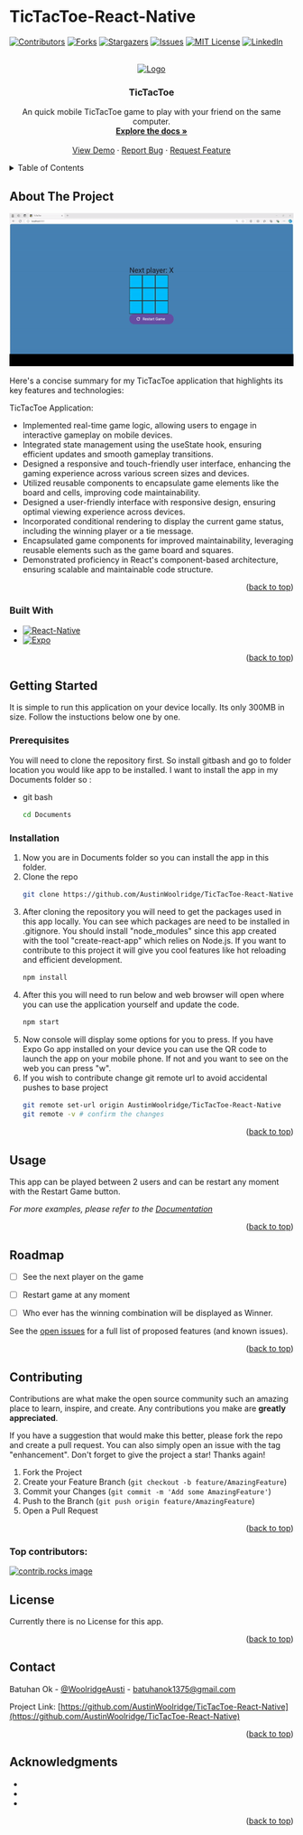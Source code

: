 # TicTacToe-React-Native

<a id="readme-top"></a>

<!-- PROJECT SHIELDS -->

[![Contributors][contributors-shield]][contributors-url]
[![Forks][forks-shield]][forks-url]
[![Stargazers][stars-shield]][stars-url]
[![Issues][issues-shield]][issues-url]
[![MIT License][license-shield]][license-url]
[![LinkedIn][linkedin-shield]][linkedin-url]



<!-- PROJECT LOGO -->
<br />
<div align="center">
  <a href="https://github.com/AustinWoolridge/TicTacToe-React-Native">
    <img src="/public/TicTacToe-React-Native-icon.jpeg" alt="Logo" width="80" height="80">
  </a>

<h3 align="center">TicTacToe</h3>

  <p align="center">
    An quick mobile TicTacToe game to play with your friend on the same computer.
    <br />
    <a href="https://github.com/AustinWoolridge/TicTacToe-React-Native"><strong>Explore the docs »</strong></a>
    <br />
    <br />
    <a href="https://github.com/AustinWoolridge/TicTacToe-React-Native">View Demo</a>
    ·
    <a href="https://github.com/AustinWoolridge/TicTacToe-React-Native/issues/new?labels=bug&template=bug-report---.md">Report Bug</a>
    ·
    <a href="https://github.com/AustinWoolridge/TicTacToe-React-Native/issues/new?labels=enhancement&template=feature-request---.md">Request Feature</a>
  </p>
</div>



<!-- TABLE OF CONTENTS -->
<details>
  <summary>Table of Contents</summary>
  <ol>
    <li>
      <a href="#about-the-project">About The Project</a>
      <ul>
        <li><a href="#built-with">Built With</a></li>
      </ul>
    </li>
    <li>
      <a href="#getting-started">Getting Started</a>
      <ul>
        <li><a href="#prerequisites">Prerequisites</a></li>
        <li><a href="#installation">Installation</a></li>
      </ul>
    </li>
    <li><a href="#usage">Usage</a></li>
    <li><a href="#roadmap">Roadmap</a></li>
    <li><a href="#contributing">Contributing</a></li>
    <li><a href="#license">License</a></li>
    <li><a href="#contact">Contact</a></li>
    <li><a href="#acknowledgments">Acknowledgments</a></li>
  </ol>
</details>



<!-- ABOUT THE PROJECT -->
## About The Project

<img src="/public/TicTacToe-React-Native-gif.gif" alt="TicTacToe-React-Native-gif">

Here's a concise summary for my TicTacToe application that highlights its key features and technologies:

TicTacToe Application:

- Implemented real-time game logic, allowing users to engage in interactive gameplay on mobile devices.
- Integrated state management using the useState hook, ensuring efficient updates and smooth gameplay transitions.
- Designed a responsive and touch-friendly user interface, enhancing the gaming experience across various screen sizes and devices.
- Utilized reusable components to encapsulate game elements like the board and cells, improving code maintainability.
- Designed a user-friendly interface with responsive design, ensuring optimal viewing experience across devices.
- Incorporated conditional rendering to display the current game status, including the winning player or a tie message.
- Encapsulated game components for improved maintainability, leveraging reusable elements such as the game board and squares.
- Demonstrated proficiency in React's component-based architecture, ensuring scalable and maintainable code structure.

<p align="right">(<a href="#readme-top">back to top</a>)</p>



### Built With

* [![React-Native][React-Native.js]][React-Native-url]
* [![Expo][Expo.js]][Expo-url]

<p align="right">(<a href="#readme-top">back to top</a>)</p>



<!-- GETTING STARTED -->
## Getting Started

It is simple to run this application on your device locally. Its only 300MB in size. Follow the instuctions below one by one.

### Prerequisites

You will need to clone the repository first. So install gitbash and go to folder location you would like app to be installed. I want to install the app in my Documents folder so :
* git bash
  ```sh
  cd Documents
  ```

### Installation

1. Now you are in Documents folder so you can install the app in this folder.
2. Clone the repo
   ```sh
   git clone https://github.com/AustinWoolridge/TicTacToe-React-Native.git
   ```
3. After cloning the repository you will need to get the packages used in this app locally. You can see which packages are need to be installed in .gitignore. You should install "node_modules" since this app created with the tool "create-react-app" which relies on Node.js. If you want to contribute to this project it will give you cool features like hot reloading and efficient development.
   ```sh
   npm install
   ```
4. After this you will need to run below and web browser will open where you can use the application yourself and update the code.
    ```sh
   npm start
   ```
5. Now console will display some options for you to press. If you have Expo Go app installed on your device you can use the QR code to launch the app on your mobile phone. If not and you want to see on the web you can press "w".
6. If you wish to contribute change git remote url to avoid accidental pushes to base project
   ```sh
   git remote set-url origin AustinWoolridge/TicTacToe-React-Native
   git remote -v # confirm the changes
   ```

<p align="right">(<a href="#readme-top">back to top</a>)</p>



<!-- USAGE EXAMPLES -->
## Usage

This app can be played between 2 users and can be restart any moment with the Restart Game button.

_For more examples, please refer to the [Documentation](https://example.com)_

<p align="right">(<a href="#readme-top">back to top</a>)</p>



<!-- ROADMAP -->
## Roadmap

- [ ] See the next player on the game
- [ ] Restart game at any moment
- [ ] Who ever has the winning combination will be displayed as Winner.


See the [open issues](https://github.com/AustinWoolridge/TicTacToe-React-Native/issues) for a full list of proposed features (and known issues).

<p align="right">(<a href="#readme-top">back to top</a>)</p>



<!-- CONTRIBUTING -->
## Contributing

Contributions are what make the open source community such an amazing place to learn, inspire, and create. Any contributions you make are **greatly appreciated**.

If you have a suggestion that would make this better, please fork the repo and create a pull request. You can also simply open an issue with the tag "enhancement".
Don't forget to give the project a star! Thanks again!

1. Fork the Project
2. Create your Feature Branch (`git checkout -b feature/AmazingFeature`)
3. Commit your Changes (`git commit -m 'Add some AmazingFeature'`)
4. Push to the Branch (`git push origin feature/AmazingFeature`)
5. Open a Pull Request

<p align="right">(<a href="#readme-top">back to top</a>)</p>

### Top contributors:

<a href="https://github.com/AustinWoolridge/TicTacToe-React-Native/graphs/contributors">
  <img src="https://contrib.rocks/image?repo=AustinWoolridge/TicTacToe-React-Native" alt="contrib.rocks image" />
</a>



<!-- LICENSE -->
## License

Currently there is no License for this app.

<p align="right">(<a href="#readme-top">back to top</a>)</p>



<!-- CONTACT -->
## Contact

Batuhan Ok - [@WoolridgeAusti](https://twitter.com/WoolridgeAusti) - batuhanok1375@gmail.com

Project Link: [https://github.com/AustinWoolridge/TicTacToe-React-Native](https://github.com/AustinWoolridge/TicTacToe-React-Native)

<p align="right">(<a href="#readme-top">back to top</a>)</p>



<!-- ACKNOWLEDGMENTS -->
## Acknowledgments

* []()
* []()
* []()

<p align="right">(<a href="#readme-top">back to top</a>)</p>



<!-- MARKDOWN LINKS & IMAGES -->
<!-- https://www.markdownguide.org/basic-syntax/#reference-style-links -->
[contributors-shield]: https://img.shields.io/github/contributors/AustinWoolridge/TicTacToe-React-Native.svg?style=for-the-badge
[contributors-url]: https://github.com/AustinWoolridge/TicTacToe-React-Native/graphs/contributors
[forks-shield]: https://img.shields.io/github/forks/AustinWoolridge/TicTacToe-React-Native.svg?style=for-the-badge
[forks-url]: https://github.com/AustinWoolridge/TicTacToe-React-Native/network/members
[stars-shield]: https://img.shields.io/github/stars/AustinWoolridge/TicTacToe-React-Native.svg?style=for-the-badge
[stars-url]: https://github.com/AustinWoolridge/TicTacToe-React-Native/stargazers
[issues-shield]: https://img.shields.io/github/issues/AustinWoolridge/TicTacToe-React-Native.svg?style=for-the-badge
[issues-url]: https://github.com/AustinWoolridge/TicTacToe-React-Native/issues
[license-shield]: https://img.shields.io/github/license/AustinWoolridge/TicTacToe-React-Native.svg?style=for-the-badge
[license-url]: https://github.com/AustinWoolridge/TicTacToe-React-Native/blob/master/LICENSE.txt
[linkedin-shield]: https://img.shields.io/badge/-LinkedIn-black.svg?style=for-the-badge&logo=linkedin&colorB=555
[linkedin-url]: https://linkedin.com/in/batuhan-ok-095654228
[product-screenshot]: images/screenshot.png
[React-Native.js]:  https://img.shields.io/badge/react_native-%2320232a.svg?style=for-the-badge&logo=react&logoColor=%2361DAFB
[React-Native-url]: https://reactnative.dev/ 
[Expo.js]: https://img.shields.io/badge/expo-1C1E24?style=for-the-badge&logo=expo&logoColor=#D04A37
[Expo-url]: https://expo.dev/
[Next.js]: https://img.shields.io/badge/next.js-000000?style=for-the-badge&logo=nextdotjs&logoColor=white
[Next-url]: https://nextjs.org/
[React.js]: https://img.shields.io/badge/React-20232A?style=for-the-badge&logo=react&logoColor=61DAFB
[React-url]: https://reactjs.org/
[Vue.js]: https://img.shields.io/badge/Vue.js-35495E?style=for-the-badge&logo=vuedotjs&logoColor=4FC08D
[Vue-url]: https://vuejs.org/
[Angular.io]: https://img.shields.io/badge/Angular-DD0031?style=for-the-badge&logo=angular&logoColor=white
[Angular-url]: https://angular.io/
[Svelte.dev]: https://img.shields.io/badge/Svelte-4A4A55?style=for-the-badge&logo=svelte&logoColor=FF3E00
[Svelte-url]: https://svelte.dev/
[Laravel.com]: https://img.shields.io/badge/Laravel-FF2D20?style=for-the-badge&logo=laravel&logoColor=white
[Laravel-url]: https://laravel.com
[Bootstrap.com]: https://img.shields.io/badge/Bootstrap-563D7C?style=for-the-badge&logo=bootstrap&logoColor=white
[Bootstrap-url]: https://getbootstrap.com
[JQuery.com]: https://img.shields.io/badge/jQuery-0769AD?style=for-the-badge&logo=jquery&logoColor=white
[JQuery-url]: https://jquery.com 